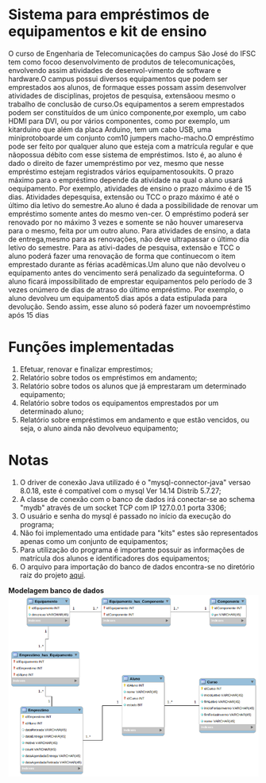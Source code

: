 # Sistema para empréstimos de equipamentos e kit de ensino
O curso de Engenharia de Telecomunicações do campus São José do IFSC tem como focoo desenvolvimento de produtos de telecomunicações, envolvendo assim atividades de desenvol-vimento de software e hardware.O campus possui diversos equipamentos que podem ser emprestados aos alunos, de formaque esses possam assim desenvolver atividades de disciplinas, projetos de pesquisa, extensãoou mesmo o trabalho de conclusão de curso.Os equipamentos a serem emprestados podem ser constituídos de um único componente,por exemplo, um cabo HDMI para DVI, ou por vários componentes, como por exemplo, um kitarduino que além da placa Arduino, tem um cabo USB, uma miniprotoboarde um conjunto com10 jumpers macho-macho.O empréstimo pode ser feito por qualquer aluno que esteja com a matrícula regular e que nãopossua débito com esse sistema de empréstimos.  Isto é, ao aluno é dado o direito de fazer umempréstimo por vez, mesmo que nesse empréstimo estejam registrados vários equipamentosoukits.   O  prazo  máximo  para  o  empréstimo  depende  da  atividade  na  qual  o  aluno  usará  oequipamento.  Por exemplo, atividades de ensino o prazo máximo é de 15 dias.  Atividades depesquisa, extensão ou TCC o prazo máximo é até o último dia letivo do semestre.Ao aluno é dada a possibilidade de renovar um empréstimo somente antes do mesmo ven-cer.  O empréstimo poderá ser renovado por no máximo 3 vezes e somente se não houver umareserva para o mesmo, feita por um outro aluno.  Para atividades de ensino, a data de entrega,mesmo para as renovações, não deve ultrapassar o último dia letivo do semestre. Para as ativi-dades de pesquisa, extensão e TCC o aluno poderá fazer uma renovação de forma que continuecom o item emprestado durante as férias acadêmicas.Um aluno que não devolveu o equipamento antes do vencimento será penalizado da seguinteforma.   O aluno ficará impossibilitado de emprestar equipamentos pelo período de 3 vezes onúmero de dias de atraso do último empréstimo. Por exemplo, o aluno devolveu um equipamento5 dias após a data estipulada para devolução. Sendo assim, esse aluno só poderá fazer um novoempréstimo após 15 dias

# Funções implementadas
1. Efetuar, renovar e finalizar emprestimos;
2. Relatório sobre todos os empréstimos em andamento;
3. Relatório sobre todos os alunos que já emprestaram um determinado equipamento;
4. Relatório sobre todos os equipamentos emprestados por um determinado aluno; 
5. Relatório sobre empréstimos em andamento e que estão vencidos, ou seja, o aluno ainda não devolveuo equipamento;

# Notas
1. O driver de conexão Java utilizado é o "mysql-connector-java" versao 8.0.18, este é compatível com o mysql Ver 14.14 Distrib 5.7.27;
2. A classe de conexão com o banco de dados irá conectar-se ao schema "mydb" através de um socket TCP com IP 127.0.0.1 porta 3306;
3. O usuário e senha do mysql é passado no início da execução do programa;
4. Não foi implementado uma entidade para "kits" estes são representados apenas como um conjunto de equipamentos;
5. Para utilização do programa é importante possuir as informações de matrícula dos alunos e identificadores dos equipamentos;
6. O arquivo para importação do banco de dados encontra-se no diretório raiz do projeto [aqui](https://github.com/GuilhermeRoque/MysqlJava/blob/master/bcd.sql).

**Modelagem banco de dados**
![diagrama](https://github.com/GuilhermeRoque/MysqlJava/blob/master/bcd_diagram.png)
